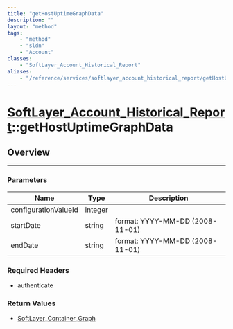 ```yaml
---
title: "getHostUptimeGraphData"
description: ""
layout: "method"
tags:
    - "method"
    - "sldn"
    - "Account"
classes:
    - "SoftLayer_Account_Historical_Report"
aliases:
    - "/reference/services/softlayer_account_historical_report/getHostUptimeGraphData"
---
```

# [SoftLayer_Account_Historical_Report](/reference/services/SoftLayer_Account_Historical_Report)::getHostUptimeGraphData





## Overview 


-----

### Parameters 
|Name | Type | Description |
| --- | --- | --- |
|configurationValueId| integer| |
|startDate| string| format: YYYY-MM-DD (2008-11-01)|
|endDate| string| format: YYYY-MM-DD (2008-11-01)|


### Required Headers
* authenticate


### Return Values
* <a href='/reference/datatypes/SoftLayer_Container_Graph'>SoftLayer_Container_Graph </a>




